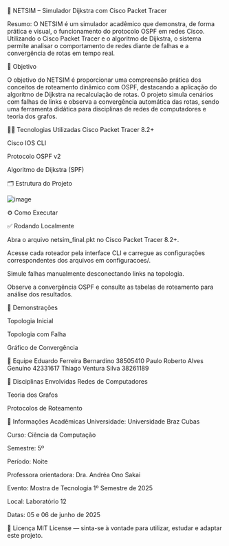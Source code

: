 🚀 NETSIM – Simulador Dijkstra com Cisco Packet Tracer

Resumo: O NETSIM é um simulador acadêmico que demonstra, de forma prática e visual, o funcionamento do protocolo OSPF em redes Cisco. Utilizando o Cisco Packet Tracer e o algoritmo de Dijkstra, o sistema permite analisar o comportamento de redes diante de falhas e a convergência de rotas em tempo real.

🎯 Objetivo

O objetivo do NETSIM é proporcionar uma compreensão prática dos conceitos de roteamento dinâmico com OSPF, destacando a aplicação do algoritmo de Dijkstra na recalculação de rotas. O projeto simula cenários com falhas de links e observa a convergência automática das rotas, sendo uma ferramenta didática para disciplinas de redes de computadores e teoria dos grafos.

👨‍💻 Tecnologias Utilizadas
Cisco Packet Tracer 8.2+

Cisco IOS CLI

Protocolo OSPF v2

Algoritmo de Dijkstra (SPF)

🗂️ Estrutura do Projeto

![image](https://github.com/user-attachments/assets/8e61b166-ee6b-45ee-ac34-e1906917619d)


⚙️ Como Executar

✅ Rodando Localmente

Abra o arquivo netsim_final.pkt no Cisco Packet Tracer 8.2+.

Acesse cada roteador pela interface CLI e carregue as configurações correspondentes dos arquivos em configuracoes/.

Simule falhas manualmente desconectando links na topologia.

Observe a convergência OSPF e consulte as tabelas de roteamento para análise dos resultados.

📸 Demonstrações

Topologia Inicial

Topologia com Falha

Gráfico de Convergência

👥 Equipe
Eduardo Ferreira Bernardino	38505410
Paulo Roberto Alves Genuíno	42331617
Thiago Ventura Silva	38261189

🧠 Disciplinas Envolvidas
Redes de Computadores

Teoria dos Grafos

Protocolos de Roteamento

🏫 Informações Acadêmicas
Universidade: Universidade Braz Cubas

Curso: Ciência da Computação

Semestre: 5º

Período: Noite

Professora orientadora: Dra. Andréa Ono Sakai

Evento: Mostra de Tecnologia 1º Semestre de 2025

Local: Laboratório 12

Datas: 05 e 06 de junho de 2025

📄 Licença
MIT License — sinta-se à vontade para utilizar, estudar e adaptar este projeto.
